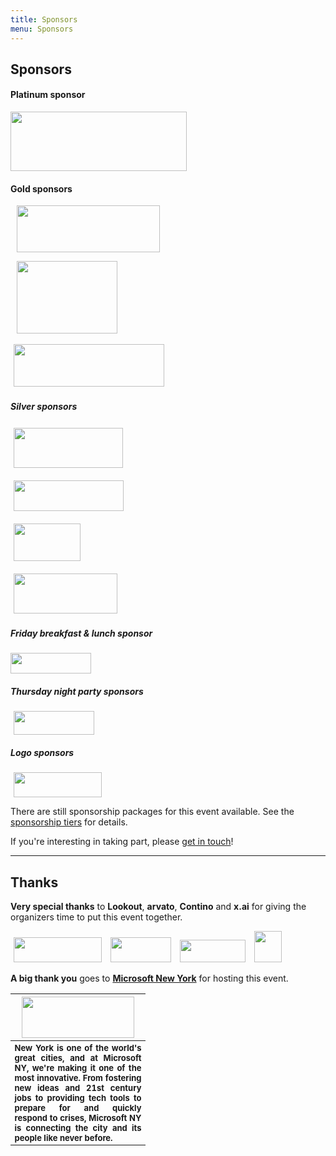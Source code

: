 ```yaml
---
title: Sponsors
menu: Sponsors
---
```


## Sponsors

#### Platinum sponsor

<div><a href="https://packet.net/" target="_blank"><img src="http://dynamicinfradays.org/events/2016-nyc/img/packet-logo.png" width="282" height="95" style="margin: 0;"></a></div>

#### Gold sponsors

<div><a href="http://redhat.com/" target="_blank"><img src="http://dynamicinfradays.org/events/2016-nyc/img/redhat-logo.png" width="229" height="75" style="margin: 0 10px 0 10px;"></a>

<a href="https://mysql.com/" target="_blank"><img src="http://dynamicinfradays.org/events/2016-nyc/img/mysql-logo.png" width="161" height="116" style="margin: 0 10px 0 10px;"></a>

<a href="https://sysdig.com/" target="_blank"><img src="http://dynamicinfradays.org/events/2016-nyc/img/sysdig-logo.png" width="241" height="68" style="margin: 3px 5px 3px 5px;"></a></div>

##### Silver sponsors

<div><a href="http://www.portworx.com/" target="_blank"><img src="http://dynamicinfradays.org/events/2016-nyc/img/portworx-logo.png" width="175" height="64" style="margin: 3px 5px 3px 5px;"></a>

<a href="https://deis.com/" target="_blank"><img src="http://dynamicinfradays.org/events/2016-nyc/img/deis-logo.png" width="176" height="49" style="margin: 3px 5px 3px 5px;"></a>

<a href="http://rancher.com/" target="_blank"><img src="http://dynamicinfradays.org/events/2016-nyc/img/rancher-logo.png" width="107" height="60" style="margin: 3px 5px 3px 5px;"></a>

<a href="http://coreos.com/" target="_blank"><img src="http://dynamicinfradays.org/events/2016-nyc/img/coreos-logo.png" width="166" height="64" style="margin: 3px 5px 3px 5px;"></a></div>

##### Friday breakfast & lunch sponsor

<img src="http://dynamicinfradays.org/events/2016-nyc/img/contino-logo.png" width="129" height="33" style="margin: 0;">

##### Thursday night party sponsors

<div><a href="https://joyent.com/" target="_blank"><img src="http://dynamicinfradays.org/events/2016-nyc/img/joyent-logo.png" width="129" height="38" style="margin: 0 5px 0 5px;"></a></div>

##### Logo sponsors

<div><a href="https://lookout.com/" target="_blank"><img src="http://dynamicinfradays.org/events/2016-nyc/img/lookout-logo.png" width="141" height="40" style="margin: 0 5px 0 5px;"></a></div>

There are still sponsorship packages for this event available. See the [sponsorship tiers](/2016-nyc-sponsorship) for details.

If you're interesting in taking part, please [get in touch](mailto:2016-nyc-sponsorship@dynamicinfradays.org)!

----

## <a name="thanks"></a>Thanks

**Very special thanks** to **Lookout**, **arvato**, **Contino** and **x.ai** for giving the organizers time to put this event together.

<img src="http://dynamicinfradays.org/events/2016-nyc/img/lookout-logo.png" width="141" height="40" style="margin: 0 5px 0 5px;">

<img src="http://dynamicinfradays.org/events/2016-nyc/img/arvato-logo.png" width="97" height="40" style="margin: 0 5px 0 5px;">

<img src="http://dynamicinfradays.org/events/2016-nyc/img/contino-logo-top.png" width="105" height="36" style="margin: 0 5px 0 5px;">

<img src="http://dynamicinfradays.org/events/2016-nyc/img/xai-logo.png" width="44" height="50" style="margin: 0 5px 0 5px;">

**A big thank you** goes to **[Microsoft New York](http://microsoftnewyork.com)** for hosting this event.
<table style="border:none;vertical-align:middle;">
    <tr><th style="width:200px;text-align:center">
      <a href="http://microsoftnewyork.com" target="_blank"><img src="http://microsoftnewengland.com/eventmanager/img/MSFT_logo_rgb_C-Gray_D.png" width="180" height="66" style="margin-left:auto;margin-right:auto;display:inline-block;"></a>
    </th></tr>
    <tr><th style="font-size:small;text-align:justify">
      <span>New York is one of the world's great cities, and at Microsoft NY, we're making it one of the most innovative. From fostering new ideas and 21st century jobs to providing tech tools to prepare for and quickly respond to crises, Microsoft NY is connecting the city and its people like never before.</span>
    </th></tr>
</table>
